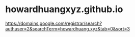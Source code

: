 # howardhuangxyz.github.io

https://domains.google.com/registrar/search?authuser=2&searchTerm=howardhuang.xyz&tab=0&sort=3
